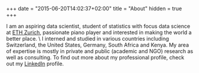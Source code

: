 +++
date = "2015-06-20T14:02:37+02:00"
title = "About"
hidden = true
+++


I am an aspiring data scientist, student of statistics with focus data science at 
[ETH Zurich](https://www.ethz.ch/en.html), passionate piano player and
interested in making the world a better place. 
\\
I interned and studied in various
countries including Switzerland, the United States, Germany, South Africa and 
Kenya. My area of expertise is mostly in private and public (academic and NGO) 
research as well as consulting. To find out more about my professional profile, check 
out my [LinkedIn](https://ch.linkedin.com/in/lorenzwalthert) profile.
